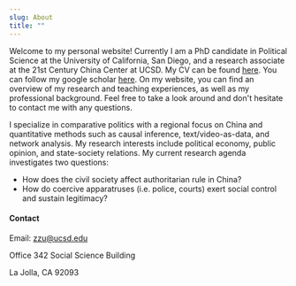 ```yaml
---
slug: About
title: ""
---
```




Welcome to my personal website! Currently I am a PhD candidate in Political Science at the University of California, San Diego, and a research associate at the 21st Century China Center at UCSD.  My CV can be found [here](https://www.dropbox.com/home/tex%20template/new%20cv%20style?preview=cv-zu.pdf).  You can follow my google scholar [here](https://scholar.google.com.hk/citations?user=XpVWmF8AAAAJ&hl=zh-CN&oi=ao). On my website, you can find an overview of my research and teaching experiences, as well as my professional background.  Feel free to take a look around and don't hesitate to contact me with any questions.



I specialize in comparative politics with a regional focus on China and quantitative methods such as causal inference, text/video-as-data, and network analysis. My research interests include political economy, public opinion, and state-society relations. My current research agenda investigates two questions:

* How does the civil society affect authoritarian rule in China?
* How do coercive apparatruses (i.e. police, courts) exert social control and sustain legitimacy?



#### Contact

Email: zzu@ucsd.edu 

Office 342 Social Science Building

La Jolla, CA 92093 





